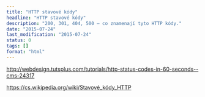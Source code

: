 ```yaml
---
title: "HTTP stavové kódy"
headline: "HTTP stavové kódy"
description: "200, 301, 404, 500 – co znamenají tyto HTTP kódy."
date: "2015-07-24"
last_modification: "2015-07-24"
status: 0
tags: []
format: "html"
---
```


http://webdesign.tutsplus.com/tutorials/http-status-codes-in-60-seconds--cms-24317

https://cs.wikipedia.org/wiki/Stavové_kódy_HTTP